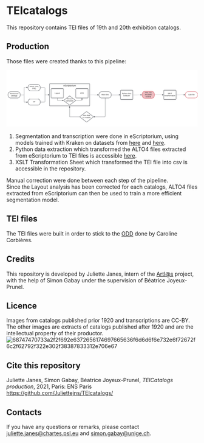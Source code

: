 # TEIcatalogs

This repository contains TEI files of 19th and 20th exhibition catalogs. 

## Production
Those files were created thanks to this pipeline:

<p class="float" align="center">
<img src="./pipeline.png">
  </p>

1. Segmentation and transcription were done in eScriptorium, using models trained with Kraken on datasets from [here](https://github.com/Juliettejns/cataloguesSegmentationOCR) and [here](https://github.com/Juliettejns/cataloguesOCR).
2. Python data extraction which transformed the ALTO4 files extracted from eScriptorium to TEI files is accessible [here](https://github.com/Juliettejns/extractionCatalogs).
3. XSLT Transformation Sheet which transformed the TEI file into csv is accessible in the repository.

Manual correction were done between each step of the pipeline.
<br/>Since the Layout analysis has been corrected for each catalogs, ALTO4 files extracted from eScriptorium can then be used to train a more efficient segmentation model.

## TEI files

The TEI files were built in order to stick to the [ODD](https://github.com/carolinecorbieres/ArtlasCatalogues/blob/master/5_ImproveGROBIDoutput/ODD/ODD_VisualContagions.xml) done by Caroline Corbières.

## Credits
This repository is developed by Juliette Janes, intern of the [Artl@s](https://artlas.huma-num.fr/fr/) project, with the help of Simon Gabay under the supervision of Béatrice Joyeux-Prunel.

## Licence
Images from catalogs published prior 1920 and transcriptions are CC-BY. </br>
The other images are extracts of catalogs published after 1920 and are the intellectual property of their productor.</br>
![68747470733a2f2f692e6372656174697665636f6d6d6f6e732e6f72672f6c2f62792f322e302f38387833312e706e67](https://user-images.githubusercontent.com/56683417/115525743-a78d2400-a28f-11eb-8e45-4b6e3265a527.png)

## Cite this repository
Juliette Janes, Simon Gabay, Béatrice Joyeux-Prunel, _TEICatalogs production_, 2021, Paris: ENS Paris https://github.com/Juliettejns/TEIcatalogs/

## Contacts
If you have any questions or remarks, please contact juliette.janes@chartes.psl.eu and simon.gabay@unige.ch.
